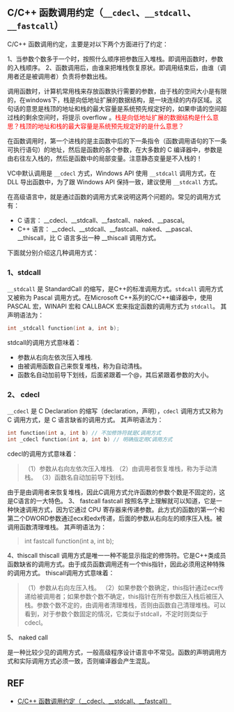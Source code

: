 ​

## C/C++ 函数调用约定（`__cdecl`、`__stdcall`、`__fastcall`）


C/C++ 函数调用约定，主要是对以下两个方面进行了约定：

1、当参数个数多于一个时，按照什么顺序把参数压入堆栈。即调用函数时，参数的入栈顺序。
2、函数调用后，由谁来把堆栈恢复原状。即调用结束后，由谁（调用者还是被调用者）负责将参数出栈。


调用函数时，计算机常用栈来存放函数执行需要的参数，由于栈的空间大小是有限的，在windows下，栈是向低地址扩展的数据结构，是一块连续的内存区域。这句话的意思是栈顶的地址和栈的最大容量是系统预先规定好的，如果申请的空间超过栈的剩余空间时，将提示 overflow 。<span style="color:red;">栈是向低地址扩展的数据结构是什么意思？栈顶的地址和栈的最大容量是系统预先规定好的是什么意思？</span>

​
在函数调用时，第一个进栈的是主函数中后的下一条指令（函数调用语句的下一条可执行语句）的地址，然后是函数的各个参数，在大多数的 C 编译器中，参数是由右往左入栈的，然后是函数中的局部变量。注意静态变量是不入栈的！

​VC中默认调用是 `__cdecl` 方式，Windows API 使用 `__stdcall` 调用方式，在 DLL 导出函数中，为了跟 Windows API 保持一致，建议使用 `__stdcall` 方式。


在高级语言中，就是通过函数的调用方式来说明这两个问题的。常见的调用方式有：

- C 语言： __cdecl、__stdcall、__fastcall、naked、__pascal。
- C++ 语言： __cdecl、__stdcall、__fastcall、naked、__pascal、__thiscall，比 C 语言多出一种 __thiscall 调用方式。


下面就分别介绍这几种调用方式：

### 1、stdcall

`__stdcall` 是 StandardCall 的缩写，是C++的标准调用方式。`stdcall` 调用方式又被称为 Pascal 调用方式。在Microsoft C++系列的C/C++编译器中，使用 PASCAL 宏，WINAPI 宏和 CALLBACK 宏来指定函数的调用方式为 `stdcall`。
其声明语法为：

```cpp
int _stdcall function(int a, int b);
```

stdcall的调用方式意味着：

- 参数从右向左依次压入堆栈.
- 由被调用函数自己来恢复堆栈，称为自动清栈。
- 函数名自动加前导下划线，后面紧跟着一个@，其后紧跟着参数的大小。

### 2、 cdecl

`__cdecl` 是 C Declaration 的缩写（declaration，声明），`cdecl` 调用方式又称为 C 调用方式，是 C 语言缺省的调用方式。
其声明语法为：

```cpp
int function(int a, int b) // 不加修饰符就是C调用方式
int _cdecl function(int a, int b) // 明确指定用C调用方式
```

cdecl的调用方式意味着：

> （1）参数从右向左依次压入堆栈.
> （2）由调用者恢复堆栈，称为手动清栈。
> （3）函数名自动加前导下划线。

由于是由调用者来恢复堆栈，因此C调用方式允许函数的参数个数是不固定的，这是C语言的一大特色。
3、 fastcall
fastcall 按照名字上理解就可以知道，它是一种快速调用方式，因为它通过 CPU 寄存器来传递参数。此方式的函数的第一个和第二个DWORD参数通过ecx和edx传递，后面的参数从右向左的顺序压入栈。被调用函数清理堆栈。
其声明语法为：

> int fastcall function(int a, int b);

4、thiscall
thiscall 调用方式是唯一一种不能显示指定的修饰符。它是C++类成员函数缺省的调用方式。由于成员函数调用还有一个this指针，因此必须用这种特殊的调用方式。
thiscall调用方式意味着：

> （1）参数从右向左压入栈。
> （2）如果参数个数确定，this指针通过ecx传递给被调用者；如果参数个数不确定，this指针在所有参数压入栈后被压入栈。参数个数不定的，由调用者清理堆栈，否则由函数自己清理堆栈。可以看到，对于参数个数固定的情况，它类似于stdcall，不定时则类似于cdecl。

5、 naked call

是一种比较少见的调用方式，一般高级程序设计语言中不常见。函数的声明调用方式和实际调用方式必须一致，否则编译器会产生混乱。



## REF

- [C/C++ 函数调用约定（__cdecl、__stdcall、__fastcall）](https://blog.csdn.net/hellokandy/article/details/54603055)
